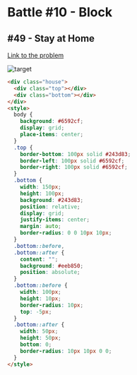 # Battle #10 - Block

## #49 - Stay at Home

[Link to the problem](https://cssbattle.dev/play/49)

![target](https://cssbattle.dev/targets/49.png)


```html
<div class="house">
  <div class="top"></div>
  <div class="bottom"></div>
</div>
<style>
  body {
    background: #6592cf;
    display: grid;
    place-items: center;
  }
  .top {
    border-bottom: 100px solid #243d83;
    border-left: 100px solid #6592cf;
    border-right: 100px solid #6592cf;
  }
  .bottom {
    width: 150px;
    height: 100px;
    background: #243d83;
    position: relative;
    display: grid;
    justify-items: center;
    margin: auto;
    border-radius: 0 0 10px 10px;
  }
  .bottom::before,
  .bottom::after {
    content: "";
    background: #eeb850;
    position: absolute;
  }
  .bottom::before {
    width: 100px;
    height: 10px;
    border-radius: 10px;
    top: -5px;
  }
  .bottom::after {
    width: 50px;
    height: 50px;
    bottom: 0;
    border-radius: 10px 10px 0 0;
  }
</style>
```
